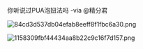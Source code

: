 
你听说过PUA泡妞法吗 -via @精分君

![84cd3d537db04efab8eeff8f1fbc6a30.png](https://wxlzmt.github.io/cdn1/ext/qw/groups/10004/84cd3d537db04efab8eeff8f1fbc6a30.png)

![1158309fbf44434aa8b22c9c16f7d157.png](https://wxlzmt.github.io/cdn1/ext/qw/groups/10004/1158309fbf44434aa8b22c9c16f7d157.png)
